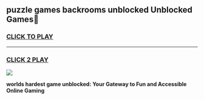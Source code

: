 
## puzzle games backrooms unblocked Unblocked Games👋
<h3>
<a href="https://premium.freeplayer.one?title=puzzle_games_backrooms_unblocked&ref=16F">CLICK TO PLAY</a></h3>
<hr>

<h3>
<a href="https://premium.freeplayer.one?title=puzzle_games_backrooms_unblocked&ref=16F">CLICK 2 PLAY</a>
  
</h3>

<a href="https://premium.freeplayer.one?title=puzzle_games_backrooms_unblocked&ref=16F/"><img src="https://clearcache.store/games.png"></a>


**worlds hardest game unblocked: Your Gateway to Fun and Accessible Online Gaming**
